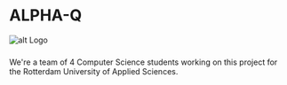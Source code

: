 # ALPHA-Q

![alt Logo](https://raw.githubusercontent.com/fjwillemsen/ALPHA-Q/Logo@2x.png)

### 
We're a team of 4 Computer Science students working on this project for the Rotterdam University of Applied Sciences.
